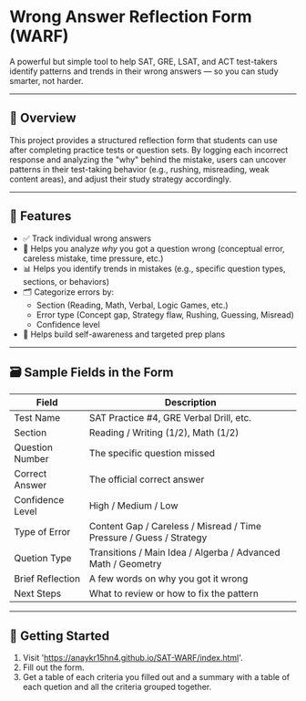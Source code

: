 # Wrong Answer Reflection Form (WARF)

A powerful but simple tool to help SAT, GRE, LSAT, and ACT test-takers identify patterns and trends in their wrong answers — so you can study smarter, not harder.

---

## 📌 Overview

This project provides a structured reflection form that students can use after completing practice tests or question sets. By logging each incorrect response and analyzing the "why" behind the mistake, users can uncover patterns in their test-taking behavior (e.g., rushing, misreading, weak content areas), and adjust their study strategy accordingly.

---

## 🎯 Features

- ✅ Track individual wrong answers
- 🧠 Helps you analyze *why* you got a question wrong (conceptual error, careless mistake, time pressure, etc.)
- 📊 Helps you identify trends in mistakes (e.g., specific question types, sections, or behaviors)
- 🗂 Categorize errors by:
  - Section (Reading, Math, Verbal, Logic Games, etc.)
  - Error type (Concept gap, Strategy flaw, Rushing, Guessing, Misread)
  - Confidence level
- 🔄 Helps build self-awareness and targeted prep plans

---

## 🗃️ Sample Fields in the Form

| Field | Description |
|-------|-------------|
| Test Name | SAT Practice #4, GRE Verbal Drill, etc. |
| Section | Reading / Writing (1/2), Math (1/2) |
| Question Number | The specific question missed |
| Correct Answer | The official correct answer |
| Confidence Level | High / Medium / Low |
| Type of Error | Content Gap / Careless / Misread / Time Pressure / Guess / Strategy |
| Quetion Type | Transitions / Main Idea / Algerba / Advanced Math / Geometry |
| Brief Reflection | A few words on why you got it wrong |
| Next Steps | What to review or how to fix the pattern |

---

## 🚀 Getting Started

1. Visit 'https://anaykr15hn4.github.io/SAT-WARF/index.html'.
2. Fill out the form.
3. Get a table of each criteria you filled out and a summary with a table of each quetion and all the criteria grouped together.
